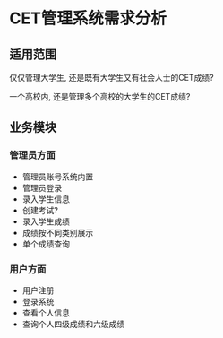 # CET管理系统需求分析

## 适用范围

仅仅管理大学生, 还是既有大学生又有社会人士的CET成绩?

一个高校内, 还是管理多个高校的大学生的CET成绩?

## 业务模块

### 管理员方面

- 管理员账号系统内置
- 管理员登录
- 录入学生信息
- 创建考试?
- 录入学生成绩
- 成绩按不同类别展示
- 单个成绩查询

### 用户方面

- 用户注册
- 登录系统
- 查看个人信息
- 查询个人四级成绩和六级成绩